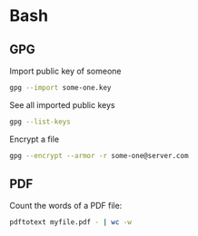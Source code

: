 # Bash

## GPG

Import public key of someone

```bash
gpg --import some-one.key
```

See all imported public keys

```bash
gpg --list-keys
```

Encrypt a file

```bash
gpg --encrypt --armor -r some-one@server.com
```

## PDF

Count the words of a PDF file:

```bash
pdftotext myfile.pdf - | wc -w
```
